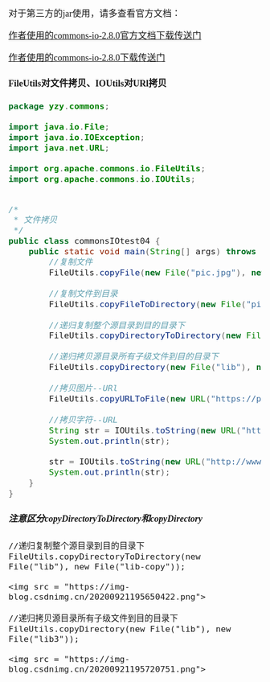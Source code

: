<font size = 4 face = "黑体">

对于第三方的jar使用，请多查看官方文档：

<a href = "https://wwa.lanzous.com/iwGO6gtr6xg">作者使用的commons-io-2.8.0官方文档下载传送门</a>

<a href = "https://wwa.lanzous.com/ijadigtr8ni">作者使用的commons-io-2.8.0下载传送门</a>

#### FileUtils对文件拷贝、IOUtils对URl拷贝

```java
package yzy.commons;

import java.io.File;
import java.io.IOException;
import java.net.URL;

import org.apache.commons.io.FileUtils;
import org.apache.commons.io.IOUtils;


/*
 * 文件拷贝
 */
public class commonsIOtest04 {
	public static void main(String[] args) throws IOException {
		//复制文件
		FileUtils.copyFile(new File("pic.jpg"), new File("pic-copy.jpg"));
		
		//复制文件到目录
		FileUtils.copyFileToDirectory(new File("pic.jpg"), new File("lib"));
		
		//递归复制整个源目录到目的目录下
	    FileUtils.copyDirectoryToDirectory(new File("lib"), new File("lib-copy"));
	    
		//递归拷贝源目录所有子级文件到目的目录下
		FileUtils.copyDirectory(new File("lib"), new File("lib3"));
		
		//拷贝图片--URl 
		FileUtils.copyURLToFile(new URL("https://pic2.zhimg.com/v2-7d01cab20858648cbf62333a7988e6d0_qhd.jpg	"), new File("Marvel.jpg"));
		
		//拷贝字符--URL
		String str = IOUtils.toString(new URL("http://www.baidu.com"), "UTF-8");
		System.out.println(str);
		
		str = IOUtils.toString(new URL("http://www.163.com"), "gbk");
		System.out.println(str);
	}
}
```


##### 注意区分copyDirectoryToDirectory和copyDirectory

    //递归复制整个源目录到目的目录下
    FileUtils.copyDirectoryToDirectory(new File("lib"), new File("lib-copy"));
    
    <img src = "https://img-blog.csdnimg.cn/20200921195650422.png">
	
	//递归拷贝源目录所有子级文件到目的目录下
	FileUtils.copyDirectory(new File("lib"), new File("lib3"));
	
	<img src = "https://img-blog.csdnimg.cn/20200921195720751.png">
	
	
	
</font>
